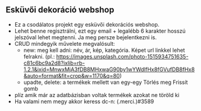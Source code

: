 ## Esküvői dekoráció webshop

- Ez a csodálatos projekt egy esküvői dekorációs webshop. 
- Lehet benne regisztrálni, ezt egy email + legalébb 6 karakter hosszú jelszóval lehet megtenni. Ja meg persze bejelentkezni is.
- CRUD mindegyik művelete megvalósult:
    - new: meg kell adni: név, ár, kép, kategória. Képet url linkkel lehet felrakni. (pl.: https://images.unsplash.com/photo-1515934751635-c81c6bc9a2d8?ixlib=rb-1.2.1&ixid=MnwxMjA3fDB8MHxwaG90by1wYWdlfHx8fGVufDB8fHx8&auto=format&fit=crop&w=1170&q=80)
    - upadte, delete: a termékek mellett van egy-egy Törlés meg Frissít gomb
- plíz amik már az adatbázisban voltak termékek azokat ne töröld ki
- Ha valami nem megy akkor keress dc-n: (.merci.)#3589

